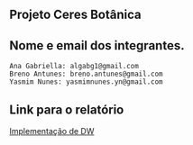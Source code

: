 ## Projeto Ceres Botânica


## Nome e email dos integrantes.
```
Ana Gabriella: algabg1@gmail.com
Breno Antunes: breno.antunes@gmail.com
Yasmim Nunes: yasmimnunes.yn@gmail.com
```



## Link para o relatório
[Implementação de DW](https://docs.google.com/document/d/187ULJKh3qBQ9d6NVLWZnUrlC2laO64hfu207vKR4Rxg/edit?usp=sharing)
